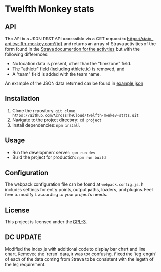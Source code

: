 # Twelfth Monkey stats

## API
The API is a JSON REST API accessible via a GET request to https://stats-api.twelfth-monkey.com/{id} and returns an array of Strava activities of the form found in the [Strava documention for the activities](https://developers.strava.com/docs/reference/#api-Activities-getActivityById) but with the following differences:
* No location data is present, other than the "timezone" field.
* The "athlete" field (including athlete.id) is removed, and
* A "team" field is added with the team name.

An example of the JSON data returned can be found in [example.json](example.json)

## Installation

1. Clone the repository: `git clone https://github.com/AcrossTheCloud/twelfth-monkey-stats.git`
2. Navigate to the project directory: `cd project`
3. Install dependencies: `npm install`

## Usage

- Run the development server: `npm run dev`
- Build the project for production: `npm run build`

## Configuration

The webpack configuration file can be found at `webpack.config.js`. It includes settings for entry points, output paths, loaders, and plugins. Feel free to modify it according to your project's needs.

## License

This project is licensed under the [GPL-3](LICENSE).

## DC UPDATE
Modified the index.js with additional code to display bar chart and line chart. 
Removed the 'rerun' data, it was too confusing. 
Fixed the 'leg length' of each of the data coming from Strava to be consistent with the legnth of the leg requirement. 